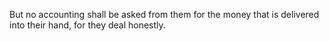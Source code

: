 But no accounting shall be asked from them for the money that is delivered into their hand, for they deal honestly.
